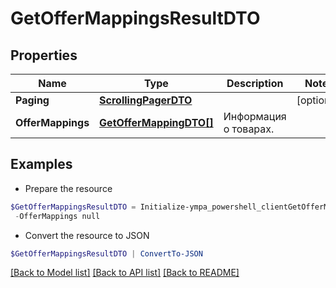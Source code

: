 # GetOfferMappingsResultDTO
## Properties

Name | Type | Description | Notes
------------ | ------------- | ------------- | -------------
**Paging** | [**ScrollingPagerDTO**](ScrollingPagerDTO.md) |  | [optional] 
**OfferMappings** | [**GetOfferMappingDTO[]**](GetOfferMappingDTO.md) | Информация о товарах. | 

## Examples

- Prepare the resource
```powershell
$GetOfferMappingsResultDTO = Initialize-ympa_powershell_clientGetOfferMappingsResultDTO  -Paging null `
 -OfferMappings null
```

- Convert the resource to JSON
```powershell
$GetOfferMappingsResultDTO | ConvertTo-JSON
```

[[Back to Model list]](../README.md#documentation-for-models) [[Back to API list]](../README.md#documentation-for-api-endpoints) [[Back to README]](../README.md)


